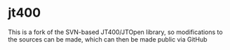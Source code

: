 # jt400
This is a fork of the SVN-based JT400/JTOpen library, so modifications to the sources can be made, which can then be made public via GitHub
